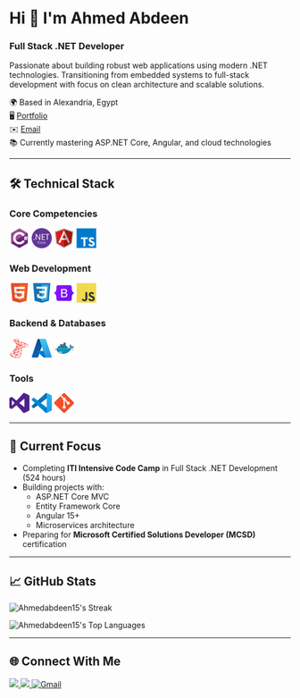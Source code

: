 # Hi 👋 I'm Ahmed Abdeen  
### Full Stack .NET Developer  

Passionate about building robust web applications using modern .NET technologies. Transitioning from embedded systems to full-stack development with focus on clean architecture and scalable solutions.  

🌍  Based in Alexandria, Egypt  
🖥️  [Portfolio](http://ahmedabdeen15.github.io/Ahmedabdeen15-Portfolio/)  
✉️  [Email](mailto:ahmedwalleed15@gmail.com)  
📚  Currently mastering ASP.NET Core, Angular, and cloud technologies  

---

## 🛠️ Technical Stack  

### Core Competencies  
<p align="left">
  <img src="https://raw.githubusercontent.com/devicons/devicon/master/icons/csharp/csharp-original.svg" width="36" title="C#"/>
  <img src="https://raw.githubusercontent.com/devicons/devicon/master/icons/dotnetcore/dotnetcore-original.svg" width="36" title=".NET Core"/>  
  <img src="https://raw.githubusercontent.com/devicons/devicon/master/icons/angularjs/angularjs-original.svg" width="36" title="Angular"/>
  <img src="https://raw.githubusercontent.com/devicons/devicon/master/icons/typescript/typescript-original.svg" width="36" title="TypeScript"/>
</p>

### Web Development  
<p align="left">
  <img src="https://raw.githubusercontent.com/devicons/devicon/master/icons/html5/html5-original.svg" width="36" title="HTML5"/>
  <img src="https://raw.githubusercontent.com/devicons/devicon/master/icons/css3/css3-original.svg" width="36" title="CSS3"/>
  <img src="https://raw.githubusercontent.com/devicons/devicon/master/icons/bootstrap/bootstrap-original.svg" width="36" title="Bootstrap"/>
  <img src="https://raw.githubusercontent.com/devicons/devicon/master/icons/javascript/javascript-original.svg" width="36" title="JavaScript"/>
</p>

### Backend & Databases  
<p align="left">
  <img src="https://raw.githubusercontent.com/devicons/devicon/master/icons/microsoftsqlserver/microsoftsqlserver-plain.svg" width="36" title="SQL Server"/>
  <img src="https://raw.githubusercontent.com/devicons/devicon/master/icons/azure/azure-original.svg" width="36" title="Azure"/>
  <img src="https://raw.githubusercontent.com/devicons/devicon/master/icons/docker/docker-original.svg" width="36" title="Docker"/>
</p>

### Tools  
<p align="left">
  <img src="https://raw.githubusercontent.com/devicons/devicon/master/icons/visualstudio/visualstudio-plain.svg" width="36" title="VS"/>
  <img src="https://raw.githubusercontent.com/devicons/devicon/master/icons/vscode/vscode-original.svg" width="36" title="VSCode"/>
  <img src="https://raw.githubusercontent.com/devicons/devicon/master/icons/git/git-original.svg" width="36" title="Git"/>
</p>

---

## 🚀 Current Focus  

- Completing **ITI Intensive Code Camp** in Full Stack .NET Development (524 hours)  
- Building projects with:  
  - ASP.NET Core MVC  
  - Entity Framework Core  
  - Angular 15+  
  - Microservices architecture  
- Preparing for **Microsoft Certified Solutions Developer (MCSD)** certification  

---

## 📈 GitHub Stats  

![Ahmedabdeen15's Streak](https://github-readme-streak-stats.herokuapp.com/?user=Ahmedabdeen15&theme=default&hide_border=false)

![Ahmedabdeen15's Top Languages](https://github-readme-stats.vercel.app/api/top-langs/?username=Ahmedabdeen15&theme=default&show_icons=true&hide_border=false&layout=compact)

---

## 🌐 Connect With Me  

<p align="left">
  <a href="https://www.linkedin.com/in/ahmed-waleed-a1a45b289/">
    <img src="https://raw.githubusercontent.com/danielcranney/readme-generator/main/public/icons/socials/linkedin.svg" width="32"/>
  </a>
  <a href="https://www.github.com/Ahmedabdeen15">
    <img src="https://raw.githubusercontent.com/danielcranney/readme-generator/main/public/icons/socials/github.svg" width="32"/>
  </a>
  <a href="mailto:ahmedwalleed15@gmail.com">
    <img src="https://upload.wikimedia.org/wikipedia/commons/7/7e/Gmail_icon_%282020%29.svg" width="32" height="32" alt="Gmail"/>
  </a>
</p>
